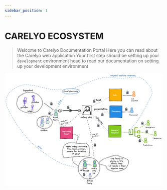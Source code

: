 ```yaml
---
sidebar_position: 1
---
```


# CARELYO ECOSYSTEM

> Welcome to Carelyo Documentation Portal
> Here you can read about the Carelyo web application
> Your first step should be setting up your `development` environment head to read our documentation on setting up your development environment

![Carelyo ecosystem](../assets/images/pscarelyo.png)